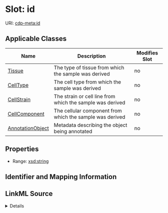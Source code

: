 # Slot: id

URI: [cdp-meta:id](metadataid)



<!-- no inheritance hierarchy -->




## Applicable Classes

| Name | Description | Modifies Slot |
| --- | --- | --- |
[Tissue](Tissue.md) | The type of tissue from which the sample was derived |  no  |
[CellType](CellType.md) | The cell type from which the sample was derived |  no  |
[CellStrain](CellStrain.md) | The strain or cell line from which the sample was derived |  no  |
[CellComponent](CellComponent.md) | The cellular component from which the sample was derived |  no  |
[AnnotationObject](AnnotationObject.md) | Metadata describing the object being annotated |  no  |







## Properties

* Range: [xsd:string](http://www.w3.org/2001/XMLSchema#string)





## Identifier and Mapping Information








## LinkML Source

<details>
```yaml
name: id
alias: id
domain_of:
- Tissue
- CellType
- CellStrain
- CellComponent
- AnnotationObject
range: string

```
</details>